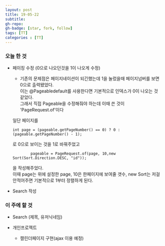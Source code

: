 ```yaml
---
layout: post
title: 19-05-22
subtitle: 
gh-repo: 
gh-badge: [star, fork, follow]
tags: [TT]
categories : [TT]
---
```


### 오늘 한 것 
- 페이징 수정 (0으로 나오던것을 1이 나오게 수정)
    - 기존의 문제점은 페이지네이션이 되긴했는데 1을 눌렀을때 페이지넘버를 보면 0으로 출력됐었다.  
    이는 @Pageabledefault를 사용한다면 기본적으로 인덱스가 0이 나오는 것 같았다.  
    그래서 직접 Pageable을 수정해줘야 하는데 이때 쓴 것이  
    'PageRequest.of'이다

    일단 페이지를 
    ~~~
    int page = (pageable.getPageNumber() == 0) ? 0 : (pageable.getPageNumber() - 1);
    ~~~
    로 0으로 보이는 것을 1로 바꿔주었고  

    ~~~
            pageable = PageRequest.of(page, 10,new Sort(Sort.Direction.DESC, "id"));
    ~~~
    을 작성해주었다.    
    이때 page는 위에 설정한 page, 10은 한페이지에 보여줄 갯수, new Sort는 저걸 안적어주면 기본적으로 1부터 정렬하게 된다.  
- Search 작성

### 이 주에 할 것

- Search (제목, 유저닉네임)

- 개인프로젝트
    - 캘린더페이지 구현(ajax 이용 예정)
